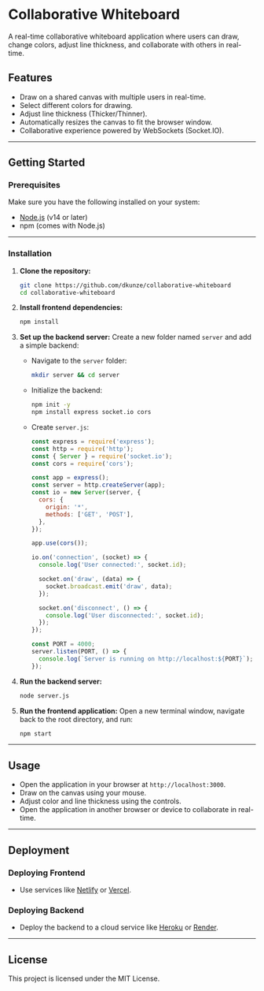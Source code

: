 # Collaborative Whiteboard

A real-time collaborative whiteboard application where users can draw, change colors, adjust line thickness, and collaborate with others in real-time.

## Features

- Draw on a shared canvas with multiple users in real-time.
- Select different colors for drawing.
- Adjust line thickness (Thicker/Thinner).
- Automatically resizes the canvas to fit the browser window.
- Collaborative experience powered by WebSockets (Socket.IO).

---

## Getting Started

### Prerequisites

Make sure you have the following installed on your system:

- [Node.js](https://nodejs.org/) (v14 or later)
- npm (comes with Node.js)

---

### Installation

1. **Clone the repository:**

   ```bash
   git clone https://github.com/dkunze/collaborative-whiteboard
   cd collaborative-whiteboard
   ```

2. **Install frontend dependencies:**

   ```bash
   npm install
   ```

3. **Set up the backend server:**
   Create a new folder named `server` and add a simple backend:

   - Navigate to the `server` folder:
     ```bash
     mkdir server && cd server
     ```
   - Initialize the backend:
     ```bash
     npm init -y
     npm install express socket.io cors
     ```
   - Create `server.js`:
     ```javascript
     const express = require('express');
     const http = require('http');
     const { Server } = require('socket.io');
     const cors = require('cors');

     const app = express();
     const server = http.createServer(app);
     const io = new Server(server, {
       cors: {
         origin: '*',
         methods: ['GET', 'POST'],
       },
     });

     app.use(cors());

     io.on('connection', (socket) => {
       console.log('User connected:', socket.id);

       socket.on('draw', (data) => {
         socket.broadcast.emit('draw', data);
       });

       socket.on('disconnect', () => {
         console.log('User disconnected:', socket.id);
       });
     });

     const PORT = 4000;
     server.listen(PORT, () => {
       console.log(`Server is running on http://localhost:${PORT}`);
     });
     ```

4. **Run the backend server:**

   ```bash
   node server.js
   ```

5. **Run the frontend application:**
   Open a new terminal window, navigate back to the root directory, and run:

   ```bash
   npm start
   ```

---

## Usage

- Open the application in your browser at `http://localhost:3000`.
- Draw on the canvas using your mouse.
- Adjust color and line thickness using the controls.
- Open the application in another browser or device to collaborate in real-time.

---

## Deployment

### Deploying Frontend

- Use services like [Netlify](https://www.netlify.com/) or [Vercel](https://vercel.com/).

### Deploying Backend

- Deploy the backend to a cloud service like [Heroku](https://www.heroku.com/) or [Render](https://render.com/).

---

## License

This project is licensed under the MIT License.

